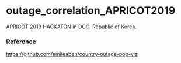 # outage_correlation_APRICOT2019
APRICOT 2019 HACKATON in DCC, Republic of Korea.

### Reference
<https://github.com/emileaben/country-outage-pop-viz>
